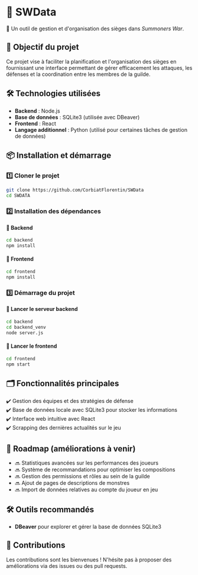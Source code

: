 # 📌 SWData

🔹 Un outil de gestion et d'organisation des sièges  dans *Summoners War*.

## 🚀 Objectif du projet
Ce projet vise à faciliter la planification et l'organisation des sièges en fournissant une interface permettant de gérer efficacement les attaques, les défenses et la coordination entre les membres de la guilde.

## 🛠 Technologies utilisées
- **Backend** : Node.js  
- **Base de données** : SQLite3 (utilisée avec DBeaver)  
- **Frontend** : React  
- **Langage additionnel** : Python (utilisé pour certaines tâches de gestion de données)  

## 📦 Installation et démarrage

### 1️⃣ Cloner le projet
```bash
git clone https://github.com/CorbiatFlorentin/SWData
cd SWDATA
```

### 2️⃣ Installation des dépendances
#### 📌 Backend
```bash
cd backend
npm install
```
#### 📌 Frontend
```bash
cd frontend
npm install
```

### 3️⃣ Démarrage du projet
#### 📌 Lancer le serveur backend
```bash
cd backend
cd backend_venv
node server.js
```
#### 📌 Lancer le frontend
```bash
cd frontend
npm start
```

## 🗂 Fonctionnalités principales
✔️ Gestion des équipes et des stratégies de défense    
✔️ Base de données locale avec SQLite3 pour stocker les informations  
✔️ Interface web intuitive avec React  
✔️ Scrapping des dernières actualités sur le jeu  

## 🎯 Roadmap (améliorations à venir)
- 🔜 Statistiques avancées sur les performances des joueurs  
- 🔜 Système de recommandations pour optimiser les compositions  
- 🔜 Gestion des permissions et rôles au sein de la guilde
- 🔜 Ajout de pages de descriptions de monstres
- 🔜 Import de données relatives au compte du joueur en jeu  

## 🛠 Outils recommandés
- **DBeaver** pour explorer et gérer la base de données SQLite3   

## 🤝 Contributions
Les contributions sont les bienvenues ! N'hésite pas à proposer des améliorations via des issues ou des pull requests.  
